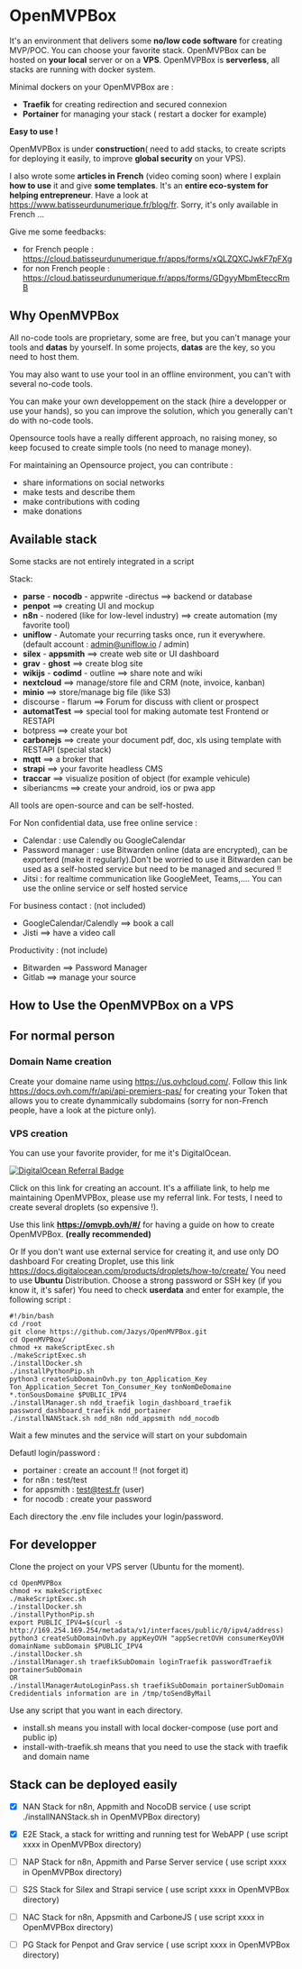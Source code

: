 # OpenMVPBox

It's an environment that delivers some **no/low code software** for creating MVP/POC. You can choose your favorite stack.
OpenMVPBox can be hosted on **your local** server or on a **VPS**.
OpenMVPBox is **serverless**, all stacks are running with docker system. 

Minimal dockers on your OpenMVPBox are :
* **Traefik** for creating redirection and secured connexion
* **Portainer** for managing your stack ( restart a docker for example)

**Easy to use !** 

OpenMVPBox is under **construction**( need to add stacks, to create scripts for deploying it easily, to improve **global security** on your VPS).

I also wrote some **articles in French** (video coming soon) where I explain **how to use** it and give **some templates**. It's an **entire eco-system for helping entrepreneur**.
Have a look at https://www.batisseurdunumerique.fr/blog/fr. Sorry, it's only available in French ...

Give me some feedbacks:
* for French people : https://cloud.batisseurdunumerique.fr/apps/forms/xQLZQXCJwkF7pFXg
* for non French people : https://cloud.batisseurdunumerique.fr/apps/forms/GDgyyMbmEteccRmB

## Why OpenMVPBox

All no-code tools are proprietary, some are free, but you can't manage your tools and **datas** by yourself.
In some projects, **datas** are the key, so you need to host them. 

You may also want to use your tool in an offline environment, you can't with several no-code tools.

You can make your own developpement on the stack (hire a developper or use your hands), so you can improve the solution, which you generally can't do with no-code tools.

Opensource tools have a really different approach, no raising money, so keep focused to create simple tools (no need to manage money).

For maintaining an Opensource project, you can contribute :
* share informations on social networks
* make tests and describe them
* make contributions with coding
* make donations

## Available stack

Some stacks are not entirely integrated in a script

Stack:
- **parse** - **nocodb** - appwrite  -directus  ==> backend or database
- **penpot** ==> creating UI and mockup
- **n8n** - nodered (like for low-level industry) ==> create automation (my favorite tool)
- **uniflow** - Automate your recurring tasks once, run it everywhere. (default account : admin@uniflow.io / admin)
- **silex** - **appsmith** ==> create web site or UI dashboard
- **grav** - **ghost** ==> create blog site
- **wikijs** - **codimd** - outline ==> share note and wiki
- **nextcloud** ==> manage/store file and CRM (note, invoice, kanban)
- **minio** ==> store/manage big file (like S3)
- discourse - flarum ==> Forum for discuss with client or prospect
- **automatTest** ==> special tool for making automate test Frontend or RESTAPI
- botpress ==> create your bot
- **carbonejs** ==> create your document pdf, doc, xls using template with RESTAPI (special stack)
- **mqtt** ==> a broker that
- **strapi** ==> your favorite headless CMS
- **traccar** ==> visualize position of object (for example vehicule)
- siberiancms ==> create your android, ios or pwa app

All tools are open-source and can be self-hosted.

For Non confidential data, use free online service :
- Calendar : use Calendly ou GoogleCalendar
- Password manager : use Bitwarden online (data are encrypted), can be exporterd (make it regularly).Don't be worried to use it
Bitwarden can be used as a self-hosted service but need to be managed and secured !!
- Jitsi : for realtime communication like GoogleMeet, Teams,.... You can use the online service or self hosted service

For business contact : (not included)
- GoogleCalendar/Calendly ==> book a call
- Jisti ==> have a video call

Productivity : (not include)
- Bitwarden ==> Password Manager
- Gitlab ==> manage your source

## How to Use the OpenMVPBox on a VPS

## For normal person 

### Domain Name creation
Create your domaine name using https://us.ovhcloud.com/.
Follow this link https://docs.ovh.com/fr/api/api-premiers-pas/ for creating your Token that allows you to create dynammically subdomains (sorry for non-French people, have a look at the picture only).

### VPS creation
You can use your favorite provider, for me it's DigitalOcean.

[![DigitalOcean Referral Badge](https://web-platforms.sfo2.digitaloceanspaces.com/WWW/Badge%203.svg)](https://www.digitalocean.com/?refcode=aeea1af961a4&utm_campaign=Referral_Invite&utm_medium=Referral_Program&utm_source=badge)

Click on this link for creating an account. It's a affiliate link, to help me maintaining OpenMVPBox, please use my referral link. For tests, I need to create several droplets (so expensive !).

Use this link **https://omvpb.ovh/#/** for having a guide on how to create OpenMVPBox. **(really recommended)**

Or If you don't want use external service for creating it, and use only DO dashboard
For creating Droplet, use this link https://docs.digitalocean.com/products/droplets/how-to/create/
You need to use **Ubuntu** Distribution.
Choose a strong password or SSH key (if you know it, it's safer)
You need to check **userdata** and enter for example, the following script :

    #!/bin/bash 
    cd /root 
    git clone https://github.com/Jazys/OpenMVPBox.git 
    cd OpenMVPBox/ 
    chmod +x makeScriptExec.sh 
    ./makeScriptExec.sh 
    ./installDocker.sh 
    ./installPythonPip.sh 
    python3 createSubDomainOvh.py ton_Application_Key Ton_Application_Secret Ton_Consumer_Key tonNomDeDomaine *.tonSousDomaine $PUBLIC_IPV4 
    ./installManager.sh ndd_traefik login_dashboard_traefik password_dashboard_traefik ndd_portainer 
    ./installNANStack.sh ndd_n8n ndd_appsmith ndd_nocodb

Wait a few minutes and the service will start on your subdomain

Defautl login/password :
* portainer : create an account !! (not forget it)
* for n8n : test/test
* for appsmith : test@test.fr (user)
* for nocodb : create your password

Each directory the .env file includes your login/password.

## For developper

Clone the project on your VPS server (Ubuntu for the moment).

    cd OpenMVPBox
    chmod +x makeScriptExec
    ./makeScriptExec.sh
    ./installDocker.sh
    ./installPythonPip.sh
    export PUBLIC_IPV4=$(curl -s http://169.254.169.254/metadata/v1/interfaces/public/0/ipv4/address)
    python3 createSubDomainOvh.py appKeyOVH "appSecretOVH consumerKeyOVH domainName subDomain $PUBLIC_IPV4
    ./installDocker.sh
    ./installManager.sh traefikSubDomain loginTraefik passwordTraefik portainerSubDomain
    OR
    ./installManagerAutoLoginPass.sh traefikSubDomain portainerSubDomain
    Credidentials information are in /tmp/toSendByMail 

Use any script that you want in each directory.
* install.sh means you install with local docker-compose (use port and public ip)
* install-with-traefik.sh means that you need to use the stack with traefik and domain name

## Stack can be deployed easily

- [x] NAN Stack for n8n, Appmith and NocoDB service ( use script ./installNANStack.sh in OpenMVPBox directory)
- [x] E2E Stack, a stack for writting and running test for WebAPP ( use script xxxx in OpenMVPBox directory)
- [ ] NAP Stack for n8n, Appmith and Parse Server service ( use script xxxx in OpenMVPBox directory)
- [ ] S2S Stack for Silex and Strapi service ( use script xxxx in OpenMVPBox directory)
- [ ] NAC Stack for n8n, Appsmith and CarboneJS ( use script xxxx in OpenMVPBox directory)
- [ ] PG Stack for Penpot and Grav service ( use script xxxx in OpenMVPBox directory)

